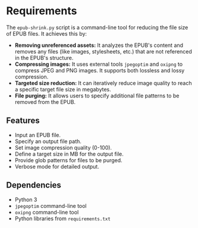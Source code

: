 # Requirements
The `epub-shrink.py` script is a command-line tool for reducing the file size of EPUB files. It achieves this by:

- **Removing unreferenced assets:** It analyzes the EPUB's content and removes any files (like images, stylesheets, etc.) that are not referenced in the EPUB's structure.
- **Compressing images:** It uses external tools `jpegoptim` and `oxipng` to compress JPEG and PNG images. It supports both lossless and lossy compression.
- **Targeted size reduction:** It can iteratively reduce image quality to reach a specific target file size in megabytes.
- **File purging:** It allows users to specify additional file patterns to be removed from the EPUB.

## Features
- Input an EPUB file.
- Specify an output file path.
- Set image compression quality (0-100).
- Define a target size in MB for the output file.
- Provide glob patterns for files to be purged.
- Verbose mode for detailed output.

## Dependencies
- Python 3
- `jpegoptim` command-line tool
- `oxipng` command-line tool
- Python libraries from `requirements.txt`

